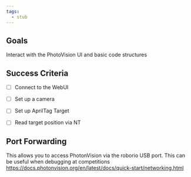 ```yaml
---
tags:
  - stub
---
```


## Goals
Interact with the PhotoVision UI and basic code structures

## Success Criteria
- [ ] Connect to the WebUI
- [ ] Set up a camera
- [ ] Set up AprilTag Target
- [ ] Read target position via NT


## Port Forwarding
This allows you to access PhotonVision via the roborio USB port. 
This can be useful when debugging at competitions
https://docs.photonvision.org/en/latest/docs/quick-start/networking.html